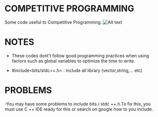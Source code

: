 # COMPETITIVE PROGRAMMING

Some code useful to Competitive Programming.
![Alt text](https://miro.medium.com/max/1158/1*lI0nR91pNegb9mwLmgNgQQ.png "Competitive Programming Code")

# NOTES

  - These codes dont't follow good programming practices when using factors such as global variables
    to optimize the time to write.
    
  - #include<bits/stdc++.h> : include all library (vector,string,... etc)
  
# PROBLEMS

  -You may have some problems to include bits / stdc ++.h.To fix this, you must use C ++ IDE ready for
   this or search on google how to you include.
